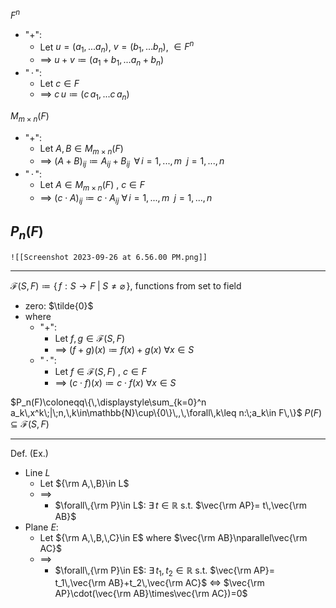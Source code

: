 
$F^n$
- "$+$":
	- Let $u=(a_1,...a_n)$, $v=(b_1,...b_n)$, $\in F^n$
	- $\implies$ $u+v\coloneqq(a_1+b_1,...a_n+b_n)$
- "$\,\cdot\,$":
	- Let $c\in F$
	- $\implies$ $c\,u\coloneqq(c\,a_1,...c\,a_n)$

$M_{m\times n}(F)$
- "$+$":
	- Let $A,\,B\in M_{m\times n}(F)$
	- $\implies$ $(A+B)_{ij}\coloneqq A_{ij}+B_{ij}$  $\,\forall\,i=1,...,m$ $\;j=1,...,n$
- "$\,\cdot\,$":
	- Let $A\in M_{m\times n}(F)$ , $c\in F$
	- $\implies$ $(c\cdot A)_{ij}\coloneqq c\cdot A_{ij}$       $\forall\,i=1,...,m$ $\;j=1,...,n$

$P_n(F)$
- 
	![[Screenshot 2023-09-26 at 6.56.00 PM.png]]


---

$\mathcal{F}(S,\,F)\coloneqq\{\,$$f:S\to F\;|\;S\neq\varnothing\,\}$, functions from set to field
- zero: $\tilde{0}$
- where
	- "$+$":
		- Let $f,\,g\in\mathcal{F}(S,\,F)$
		- $\implies$ $(f+g)(x)\coloneqq f(x)+g(x)$  $\forall x\in S$
	- "$\,\cdot\,$":
		- Let $f\in\mathcal{F}(S,\,F)$ , $c\in F$
		- $\implies$ $(c\cdot f)(x)\coloneqq c\cdot f(x)$  $\forall x\in S$

$P_n(F)\coloneqq\{\,\displaystyle\sum_{k=0}^n a_k\,x^k\;|\;n,\,k\in\mathbb{N}\cup\{0\}\,,\,\forall\,k\leq n:\;a_k\in F\,\}$
$P(F)\subseteq\mathcal{F}(S,\,F)$

---

Def. (Ex.)
- Line $L$
	- Let ${\rm A,\,B}\in L$
	- $\implies$
		- $\forall\,{\rm P}\in L$:  $\exists\,t\in\mathbb{R}$  s.t.  $\vec{\rm AP}= t\,\vec{\rm AB}$
- Plane $E$:
	- Let ${\rm A,\,B,\,C}\in E$  where  $\vec{\rm AB}\nparallel\vec{\rm AC}$
	- $\implies$
		- $\forall\,{\rm P}\in E$:  $\exists\,t_1,\,t_2\in\mathbb{R}$  s.t.  $\vec{\rm AP}= t_1\,\vec{\rm AB}+t_2\,\vec{\rm AC}$
		            $\iff$ $\vec{\rm AP}\cdot(\vec{\rm AB}\times\vec{\rm AC})=0$